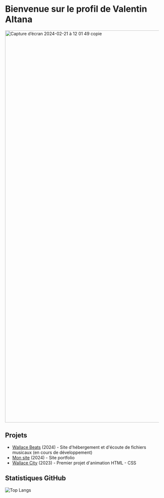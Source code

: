 # Bienvenue sur le profil de Valentin Altana

<img width="1280" alt="Capture d’écran 2024-02-21 à 12 01 49 copie" src="https://github.com/valentin-altana/valentin-altana/assets/144157026/31b5d796-5ad0-4452-b9a6-36f007cf25b4">

## Projets

- [Wallace Beats](https://github.com/valentin-altana/wallace-beats) (2024) - Site d'hébergement et d'écoute de fichiers musicaux (en cours de développement)
- [Mon site](https://github.com/valentin-altana/mon-site) (2024) - Site portfolio
- [Wallace City](https://github.com/valentin-altana/wallace-city) (2023) - Premier projet d'animation HTML - CSS

## Statistiques GitHub

![Top Langs](https://github-readme-stats.vercel.app/api/top-langs/?username=valentin-altana&layout=compact)

